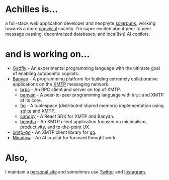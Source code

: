 # Achilles is...

a full-stack web application developer and neophyte [solarpunk](https://en.wikipedia.org/wiki/Solarpunk), working towards a more [convivial](https://www.amazon.com/Tools-Conviviality-Ivan-Illich/dp/1842300113) society. I'm super excited about peer to peer message passing, decentralized databases, and local(ish) AI copilots. 

# and is working on...

- [Gadfly](https://github.com/killthebuddh4/gadfly) - An experimental programming language with the ultimate goal of enabling autopoietic copilots.
- [Banyan](https://github.com/banyan-cpu/banyan) - A programming platform for building extremely collaborative applications on the [XMTP](https://xmtp.org) messaging network.
  - [brpc](https://github.com/banyan-cpu/banyan/packages/brpc) - An RPC client and server on top of XMTP.
  - [banyan](https://github.com/banyan-cpu/banyan/apps/banyan) - A peer-to-peer programming language with `brpc` and XMTP at its core.
  - [fig](https://github.com/banyan-cpu/banyan/apps/fig) - A tuplespace (distributed shared memory) implementation using [sqlite](https://www.sqlite.org/) and XMTP.
  - [canopy](https://github.com/banyan-cpu/packages/canopy) - A React SDK for XMTP and Banyan.
  - [bengha](https://github.com/banyan-cpu/apps/bengha) - An XMTP client application focused on minimalism, productivity, and to-the-point UX.
- [xmtp-go](https://github.com/killthebuddh4/xmtp-go) - An XMTP client library for [go](https://go.dev).
- [Meadow](https://github.com/meadow-sh/meadow) - An AI copilot for focused thought work.

# Also,

I maintain a [personal site](https://killthebuddha.pub) and sometimes use [Twitter](https://twitter.com/killthebuddha_) and [Instagram](https://instagram.com/killthebuddh4).
